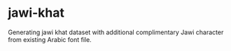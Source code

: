 # jawi-khat
Generating jawi khat dataset with additional complimentary Jawi character from existing Arabic font file. 
